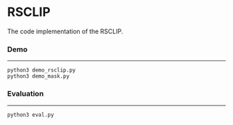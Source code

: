 # RSCLIP
The code implementation of the RSCLIP.

### Demo
---
```
python3 demo_rsclip.py
python3 demo_mask.py
```

### Evaluation
---
```
python3 eval.py
```
